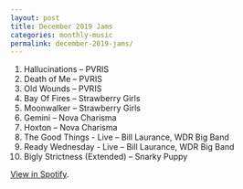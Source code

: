```yaml
---
layout: post
title: December 2019 Jams
categories: monthly-music
permalink: december-2019-jams/
---
```


1. Hallucinations – PVRIS
2. Death of Me – PVRIS
3. Old Wounds – PVRIS
4. Bay Of Fires – Strawberry Girls
5. Moonwalker – Strawberry Girls
6. Gemini – Nova Charisma
7. Hoxton – Nova Charisma
8. The Good Things - Live – Bill Laurance, WDR Big Band
9. Ready Wednesday - Live – Bill Laurance, WDR Big Band
10. Bigly Strictness (Extended) – Snarky Puppy

[View in Spotify][spotify].  

[spotify]: https://open.spotify.com/playlist/1E0UftKg97uBYtJrzpeLiG?si=IYNtN_d8TguJvSw4rgzoEA